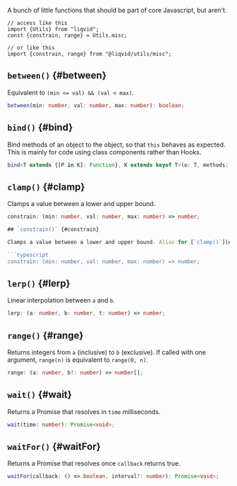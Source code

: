 A bunch of little functions that should be part of core Javascript, but aren't.

```tsx
// access like this
import {Utils} from "liqvid";
const {constrain, range} = Utils.misc;

// or like this
import {constrain, range} from "@liqvid/utils/misc";
```

## `between()` {#between}

Equivalent to `(min <= val) && (val < max)`.

```typescript
between(min: number, val: number, max: number): boolean;
```

## `bind()` {#bind}

Bind methods of an object to the object, so that `this` behaves as expected. This is mainly for code using class components rather than Hooks.

```typescript
bind<T extends {[P in K]: Function}, K extends keyof T>(o: T, methods: K[]): void;
```

## `clamp()` {#clamp}

Clamps a value between a lower and upper bound.

```typescript
constrain: (min: number, val: number, max: number) => number;    

## `constrain()` {#constrain}

Clamps a value between a lower and upper bound. Alias for [`clamp()`](#clamp).

```typescript
constrain: (min: number, val: number, max: number) => number;    
```

## `lerp()` {#lerp}

Linear interpolation between `a` and `b`.

```typescript
lerp: (a: number, b: number, t: number) => number;
```

## `range()` {#range}

Returns integers from `a` (inclusive) to `b` (exclusive). If called with one argument, `range(n)` is equivalent to `range(0, n)`.

```typescript
range: (a: number, b?: number) => number[];
```

## `wait()` {#wait}

Returns a Promise that resolves in `time` milliseconds.

```typescript
wait(time: number): Promise<void>;
```

## `waitFor()` {#waitFor}

Returns a Promise that resolves once `callback` returns true.

```typescript
waitFor(callback: () => boolean, interval?: number): Promise<void>;
```

